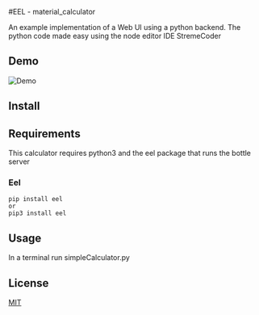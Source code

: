 #EEL - material_calculator 

An example implementation of a Web UI using a python backend. The python code made easy using the node editor IDE StremeCoder

## Demo

![Demo](https://raw.githubusercontent.com/dfpena/EEL-calculator-UI-Example/master/demo.gif)





## Install

## Requirements

This calculator requires python3 and the eel package that runs the bottle server

### Eel<br>

```
pip install eel
or 
pip3 install eel
```

## Usage

In a terminal run simpleCalculator.py 



## License

[MIT](https://opensource.org/licenses/MIT)








